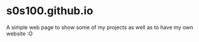# s0s100.github.io
A simple web page to show some of my projects as well as to have my own website :O
